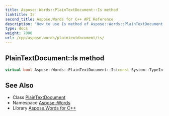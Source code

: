 ```yaml
---
title: Aspose::Words::PlainTextDocument::Is method
linktitle: Is
second_title: Aspose.Words for C++ API Reference
description: 'How to use Is method of Aspose::Words::PlainTextDocument class in C++.'
type: docs
weight: 7000
url: /cpp/aspose.words/plaintextdocument/is/
---
```

## PlainTextDocument::Is method




```cpp
virtual bool Aspose::Words::PlainTextDocument::Is(const System::TypeInfo &target) const override
```

## See Also

* Class [PlainTextDocument](../)
* Namespace [Aspose::Words](../../)
* Library [Aspose.Words for C++](../../../)
